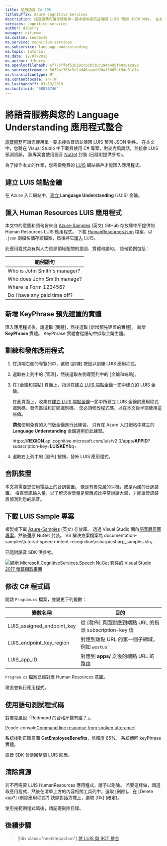 ```yaml
---
title: 使用語音 C# SDK
titleSuffix: Azure Cognitive Services
description: 語音服務可讓您使用單一要求接收音訊並傳回 LUIS 預測 JSON 物件。 在本文中，您將在 Visual Studio 中下載與使用 C# 專案，對麥克風說話，並接收 LUIS 預測資訊。
services: cognitive-services
author: diberry
manager: nitinme
ms.custom: seodec18
ms.service: cognitive-services
ms.subservice: language-understanding
ms.topic: tutorial
ms.date: 12/07/2018
ms.author: diberry
ms.openlocfilehash: 6f775ffaf53019cc50bc38c294b4d5f40c8eca90
ms.sourcegitcommit: 5839af386c5a2ad46aaaeb90a13065ef94e61e74
ms.translationtype: HT
ms.contentlocale: zh-TW
ms.lasthandoff: 03/19/2019
ms.locfileid: "58076746"
---
```

# <a name="integrate-speech-service-with-your-language-understanding-app"></a>將語音服務與您的 Language Understanding 應用程式整合
[語音服務](https://docs.microsoft.com/azure/cognitive-services/Speech-Service/)可讓您使用單一要求接收音訊並傳回 LUIS 預測 JSON 物件。 在本文中，您將在 Visual Studio 中下載與使用 C# 專案，對麥克風說話，並接收 LUIS 預測資訊。 該專案會使用語音 [NuGet](https://www.nuget.org/packages/Microsoft.CognitiveServices.Speech/) 封裝 (已隨附提供參考)。 

為了操作本文的作業，您需要免費的 [LUIS][LUIS] 網站帳戶才能匯入應用程式。

## <a name="create-luis-endpoint-key"></a>建立 LUIS 端點金鑰
在 Azure 入口網站中，[建立 ](luis-how-to-azure-subscription.md)**Language Understanding** (LUIS) 金鑰。 

## <a name="import-human-resources-luis-app"></a>匯入 Human Resources LUIS 應用程式
本文中的意圖和語句皆來自 [Azure-Samples](https://github.com/Azure-Samples/cognitive-services-language-understanding) \(英文\) GitHub 存放庫中所提供的 Human Resources LUIS 應用程式。 下載 [HumanResources.json](https://github.com/Azure-Samples/cognitive-services-language-understanding/blob/master/documentation-samples/tutorials/HumanResources.json) 檔案、以 `.json` 副檔名儲存該檔案，然後將它[匯入](luis-how-to-start-new-app.md#import-new-app) LUIS。 

此應用程式具有與人力資源領域相關的意圖、實體和語句。 語句範例包括：

|範例語句|
|--|
|Who is John Smith's manager?|
|Who does John Smith manage?|
|Where is Form 123456?|
|Do I have any paid time off?|


## <a name="add-keyphrase-prebuilt-entity"></a>新增 KeyPhrase 預先建置的實體
匯入應用程式後，請選取 [實體]，然後選取 [新增預先建置的實體]。 新增 **KeyPhrase** 實體。 KeyPhrase 實體會從語句中擷取金鑰主題。

## <a name="train-and-publish-the-app"></a>訓練和發佈應用程式
1. 在頂端右側的導覽列中，選取 [訓練] 按鈕以訓練 LUIS 應用程式。

2. 選取右上列中的 [管理]，然後選取左側導覽列中的 [金鑰和端點]。 

3. 在 [金鑰和端點] 頁面上，指派在[建立 LUIS 端點金鑰](#create-luis-endpoint-key)一節中建立的 LUIS 金鑰。

   在此頁面上，收集在[建立 LUIS 端點金鑰](#create-luis-endpoint-key)一節中所建立 LUIS 金鑰的應用程式識別碼、發佈區域和訂閱識別碼。 您必須修改程式碼，以在本文後半部使用這些值。 
  
   **請勿**使用免費的入門版金鑰進行此練習。 只有在 Azure 入口網站中建立的 **Language Understanding** 金鑰適用於此練習。 

   https://**REGION**.api.cognitive.microsoft.com/luis/v2.0/apps/**APPID**?subscription-key=**LUISKEY**&q=


4. 選取右上列中的 [發佈] 按鈕，發佈 LUIS 應用程式。 

## <a name="audio-device"></a>音訊裝置
本文將需要您使用電腦上的音訊裝置。 像是有麥克風的耳機，或是內建的音訊裝置。 檢查音訊輸入量，以了解您得音量是否應該比平常說話大聲，才能讓音訊裝置偵測到您的語音。 

## <a name="download-the-luis-sample-project"></a>下載 LUIS Sample 專案
 複製或下載 [Azure-Samples](https://github.com/Azure-Samples/cognitive-services-language-understanding) \(英文\) 存放庫。 透過 Visual Studio 開啟[語音轉意圖專案](https://github.com/Azure-Samples/cognitive-services-language-understanding/tree/master/documentation-samples/tutorial-speech-intent-recognition)，然後還原 NuGet 封裝。 VS 解決方案檔案為 documentation-samples\tutorial-speech-intent-recognition\csharp\csharp_samples.sln。

已隨附語音 SDK 供參考。 

[![顯示 Microsoft.CognitiveServices.Speech NuGet 套件的 Visual Studio 2017 螢幕擷取畫面](./media/luis-tutorial-speech-to-intent/nuget-package.png "顯示 Microsoft.CognitiveServices.Speech NuGet 套件的 Visual Studio 2017 螢幕擷取畫面")](./media/luis-tutorial-speech-to-intent/nuget-package.png#lightbox)

## <a name="modify-the-c-code"></a>修改 C# 程式碼
開啟 `Program.cs` 檔案，並變更下列變數：

|變數名稱|目的|
|--|--|
|LUIS_assigned_endpoint_key|從 [發佈] 頁面對應到端點 URL 的指派 subscription-key 值|
|LUIS_endpoint_key_region|對應到端點 URL 的第一個子網域，例如 `westus`|
|LUIS_app_ID|對應到 **apps/** 之後的端點 URL 的路由|

`Program.cs` 檔案已經對應 Human Resources 意圖。

建置並執行應用程式。 

## <a name="test-code-with-utterance"></a>使用語句測試程式碼
對麥克風說「Redmond 的合格牙醫有誰？」。

[!code-console[Command line response from spoken utterance](~/samples-luis/documentation-samples/tutorial-speech-intent-recognition/console-output.txt "Command line response from spoken utterance")]

系統找到正確意圖 **GetEmployeeBenefits**，信賴度 85%。 系統傳回 keyPhrase 實體。 

語音 SDK 會傳回整個 LUIS 回應。 

## <a name="clean-up-resources"></a>清除資源
若不再需要 LUIS HumanResources 應用程式，請予以刪除。 若要這樣做，請選取應用程式，然後在清單上方的內容相關工具列中，選取 [刪除]。 在 [Delete app?] \(刪除應用程式?\) 快顯對話方塊上，選取 [Ok] \(確定\)。

使用完範例程式碼後，請記得刪除目錄。

## <a name="next-steps"></a>後續步驟

> [!div class="nextstepaction"]
> [將 LUIS 與 BOT 整合](luis-csharp-tutorial-build-bot-framework-sample.md)

[LUIS]: https://docs.microsoft.com/azure/cognitive-services/luis/luis-reference-regions#luis-website
